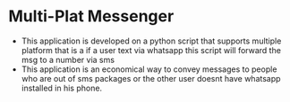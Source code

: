 # <b> Multi-Plat Messenger </b>

- This application is developed on a python script that supports multiple platform that is a if a user text via whatsapp this     script will forward the msg to a number via sms 
- This application is an economical way to convey messages to people who are out of sms packages or the other user doesnt have   whatsapp installed in his phone. 

